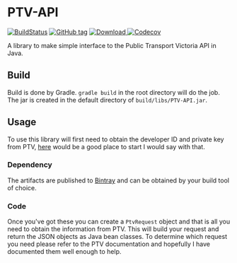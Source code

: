 # PTV-API

[![BuildStatus](https://travis-ci.org/maccoda/PTV-API.svg?branch=master)](https://travis-ci.org/maccoda/PTV-API)
[![GitHub tag](https://img.shields.io/github/tag/maccoda/PTV-API.svg?maxAge=2592000)](https://github.com/maccoda/PTV-API/releases)
[ ![Download](https://api.bintray.com/packages/maccoda/maven/PTV-API/images/download.svg) ](https://bintray.com/maccoda/maven/PTV-API/_latestVersion)
[![Codecov](https://img.shields.io/codecov/c/github/maccoda/PTV-API.svg)](https://codecov.io/gh/maccoda/PTV-API)

A library to make simple interface to the Public Transport Victoria API in Java.

## Build
Build is done by Gradle. `gradle build` in the root directory will do the job.
The jar is created in the default directory of `build/libs/PTV-API.jar`.

## Usage
To use this library will first need to obtain the developer ID and private key
from PTV,
[here](https://www.ptv.vic.gov.au/about-ptv/ptv-data-and-reports/digital-products/ptv-timetable-api/)
would be a good place to start I would say with that.

### Dependency

The artifacts are published to
[Bintray](https://bintray.com/maccoda/maven/PTV-API) and can be obtained by your
build tool of choice.

### Code

Once you've got these you can create a `PtvRequest` object and that is all you
need to obtain the information from PTV. This will build your request and return
the JSON objects as Java bean classes. To determine which request you need
please refer to the PTV documentation and hopefully I have documented them well
enough to help.
